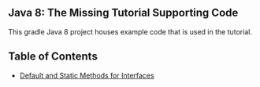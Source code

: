 Java 8: The Missing Tutorial Supporting Code
-----

This gradle Java 8 project houses example code that is used in the tutorial.

## Table of Contents

* [Default and Static Methods for Interfaces](https://github.com/shekhargulati/java8-the-missing-tutorial/tree/master/code/src/main/java/com/shekhargulati/java8_tutorial/ch01)
